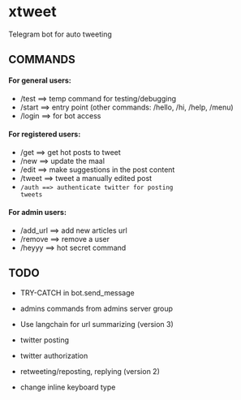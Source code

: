 # xtweet
Telegram bot for auto tweeting 

## COMMANDS

#### For general users:
- /test           ==> temp command for testing/debugging
- /start          ==> entry point (other commands: /hello, /hi, /help, /menu)
- /login          ==> for bot access

#### For registered users:
- /get            ==> get hot posts to tweet
- /new            ==> update the maal
- /edit           ==> make suggestions in the post content
- /tweet          ==> tweet a manually edited post
- <code>/auth  ==> authenticate twitter for posting tweets</code>

#### For admin users:
- /add_url  ==> add new articles url
- /remove         ==> remove a user
- /heyyy  ==> hot secret command

## TODO 

- TRY-CATCH in bot.send_message

- admins commands from admins server group
- Use langchain for url summarizing (version 3)
- twitter posting
- twitter authorization 
- retweeting/reposting, replying (version 2)

- change inline keyboard type

